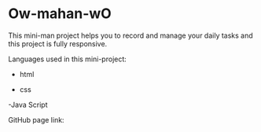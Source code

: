 # Ow-mahan-wO

This mini-man project helps you to record and manage your daily tasks and this project is fully responsive.

Languages ​​used in this mini-project:

- html

- css

-Java Script

GitHub page link:
